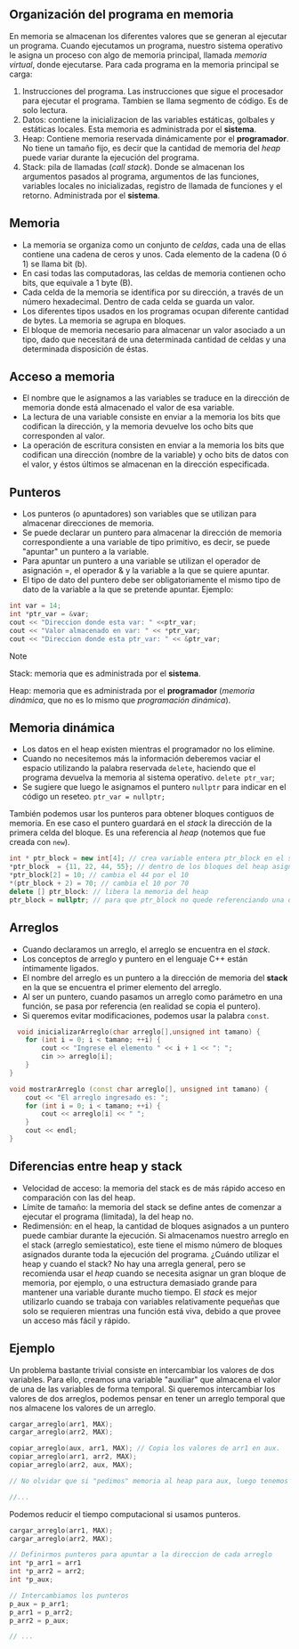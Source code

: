 ## Organización del programa en memoria
En memoria se almacenan los diferentes valores que se generan al ejecutar un programa. Cuando ejecutamos un programa, nuestro sistema operativo le asigna un proceso con algo de memoria principal, llamada _memoria virtual_, donde ejecutarse.
Para cada programa en la memoria principal se carga:
1. Instrucciones del programa. Las instrucciones que sigue el procesador para ejecutar el programa. Tambien se llama segmento de código. Es de solo lectura.
2. Datos: contiene la inicializacion de las variables estáticas, golbales y estáticas locales. Esta memoria es administrada por el **sistema**.
3. Heap: Contiene memoria reservada dinámicamente por el **programador**. No tiene un tamaño fijo, es decir que la cantidad de memoria del _heap_ puede variar durante la ejecución del programa.
4. Stack: pila de llamadas (_call stack_). Donde se almacenan los argumentos pasados al programa, argumentos de las funciones, variables locales no inicializadas, registro de llamada de funciones y el retorno. Administrada por el **sistema**.

## Memoria
- La memoria se organiza como un conjunto de _celdas_, cada una de ellas contiene una cadena de ceros y unos. Cada elemento de la cadena (0 ó 1) se llama bit (b).
- En casi todas las computadoras, las celdas de memoria contienen ocho bits, que equivale a 1 byte (B).
- Cada celda de la memoria se identifica por su dirección, a través de un número hexadecimal. Dentro de cada celda se guarda un valor.
- Los diferentes tipos usados en los programas ocupan diferente cantidad de bytes. La memoria se agrupa en bloques.
- El bloque de memoria necesario para almacenar un valor asociado a un tipo, dado que necesitará de una determinada cantidad de celdas y una determinada disposición de éstas.

## Acceso a memoria
- El nombre que le asignamos a las variables se traduce en la dirección de memoria donde está almacenado el valor de esa variable.
- La lectura de una variable consiste en enviar a la memoria los bits que codifican la dirección, y la memoria devuelve los ocho bits que corresponden al valor. 
- La operación de escritura consisten en enviar a la memoria los bits que codifican una dirección (nombre de la variable) y ocho bits de datos con el valor, y éstos últimos se almacenan en la dirección especificada.

## Punteros
- Los punteros (o apuntadores) son variables que se utilizan para almacenar direcciones de memoria. 
- Se puede declarar un puntero para almacenar la dirección de memoria correspondiente a una variable de tipo primitivo, es decir, se puede "apuntar" un puntero a la variable. 
- Para apuntar un puntero a una variable se utilizan el operador de asignación =, el operador & y la variable a la que se quiere apuntar. 
- El tipo de dato del puntero debe ser obligatoriamente el mismo tipo de dato de la variable a la que se pretende apuntar.
Ejemplo:

```C++
int var = 14; 
int *ptr_var = &var;
cout << "Direccion donde esta var: " <<ptr_var; 
cout << "Valor almacenado en var: " << *ptr_var;
cout << "Direccion donde esta ptr_var: " << &ptr_var;	
```
> [!Note]
> Stack: memoria que es administrada por el **sistema**.
> 
> Heap: memoria que es administrada por el **programador** (_memoria dinámica_, que no es lo mismo que _programación dinámica_). 

## Memoria dinámica

- Los datos en el heap existen mientras el programador no los elimine.
- Cuando no necesitemos más la información deberemos vaciar el espacio utilizando la palabra reservada `delete`, haciendo que el programa devuelva la memoria al sistema operativo.
`delete ptr_var`; 
- Se sugiere que luego le asignamos el puntero `nullptr` para indicar en el código un reseteo.
`ptr_var = nullptr;`

También podemos usar los punteros para obtener bloques contiguos de memoria. En ese caso el puntero guardará en el _stack_ la dirección de la primera celda del bloque. Es una referencia al _heap_ (notemos que fue creada con `new`).
```C++
int * ptr_block = new int[4]; // crea variable entera ptr_block en el stack. en el heap reserva 4 espacios contiguos para 4 enteros. en ptr_block se guarda la dirección del heap que contiene el primer bloque.
*ptr_block  = {11, 22, 44, 55}; // dentro de los bloques del heap asigna los valores {11, 22, 44, 55}
*ptr_block[2] = 10; // cambia el 44 por el 10
*(ptr_block + 2) = 70; // cambia el 10 por 70
delete [] ptr_block: // libera la memoria del heap
ptr_block = nullptr; // para que ptr_block no quede referenciando una dirección inválida
```

## Arreglos
- Cuando declaramos un arreglo, el arreglo se encuentra en el _stack_.
- Los conceptos de arreglo y puntero en el lenguaje C++ están íntimamente ligados.
- El nombre del arreglo es un puntero a la dirección de memoria del **stack** en la que se encuentra el primer elemento del arreglo.
- Al ser un puntero, cuando pasamos un arreglo como parámetro en una función, se pasa por referencia (en realidad se copia el puntero).
- Si queremos evitar modificaciones, podemos usar la palabra `const`.

```C++
  void inicializarArreglo(char arreglo[],unsigned int tamano) {
    for (int i = 0; i < tamano; ++i) {
        cout << "Ingrese el elemento " << i + 1 << ": ";
        cin >> arreglo[i];
    }
}

void mostrarArreglo (const char arreglo[], unsigned int tamano) {
    cout << "El arreglo ingresado es: ";
    for (int i = 0; i < tamano; ++i) {
        cout << arreglo[i] << " ";
    }
    cout << endl;
}
```

## Diferencias entre heap y stack
- Velocidad de acceso: la memoria del stack es de más rápido acceso en comparación con las del heap.
- Límite de tamaño: la memoria del stack se define antes de comenzar a ejecutar el programa (limitada), la del heap no.
- Redimensión: en el heap, la cantidad de bloques asignados a un puntero puede cambiar durante la ejecución. Si almacenamos nuestro arreglo en el stack (arreglo semiestatico), este tiene el mismo número de bloques asignados durante toda la ejecución del programa.
¿Cuándo utilizar el heap y cuando el stack?
No hay una arregla general, pero se recomienda usar el _heap_ cuando se necesita asignar un gran bloque de memoria, por ejemplo, o una estructura demasiado grande para mantener una variable durante mucho tiempo.
El _stack_ es mejor utilizarlo cuando se trabaja con variables relativamente pequeñas que solo se requieren mientras una función está viva, debido a que provee un acceso más fácil y rápido.

## Ejemplo
Un problema bastante trivial consiste en intercambiar los valores de dos variables. Para ello, creamos una variable "auxiliar" que almacena el valor de una de las variables de forma temporal.
Si queremos intercambiar los valores de dos arreglos, podemos pensar en tener un arreglo temporal que nos almacene los valores de un arreglo. 
```C++
cargar_arreglo(arr1, MAX);
cargar_arreglo(arr2, MAX);

copiar_arreglo(aux, arr1, MAX); // Copia los valores de arr1 en aux. 
copiar_arreglo(arr1, arr2, MAX);
copiar_arreglo(arr2, aux, MAX);

// No olvidar que si "pedimos" memoria al heap para aux, luego tenemos que "devolverla".

//...
```
Podemos reducir el tiempo computacional si usamos punteros.

```C++
cargar_arreglo(arr1, MAX);
cargar_arreglo(arr2, MAX);

// Definirmos punteros para apuntar a la direccion de cada arreglo
int *p_arr1 = arr1
int *p_arr2 = arr2;
int *p_aux;

// Intercambiamos los punteros 
p_aux = p_arr1;
p_arr1 = p_arr2;
p_arr2 = p_aux;

// ...
```

